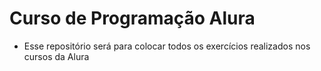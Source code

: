 <h1>Curso de Programação Alura</h1>

* Esse repositório será para colocar todos os exercícios realizados nos cursos da Alura
